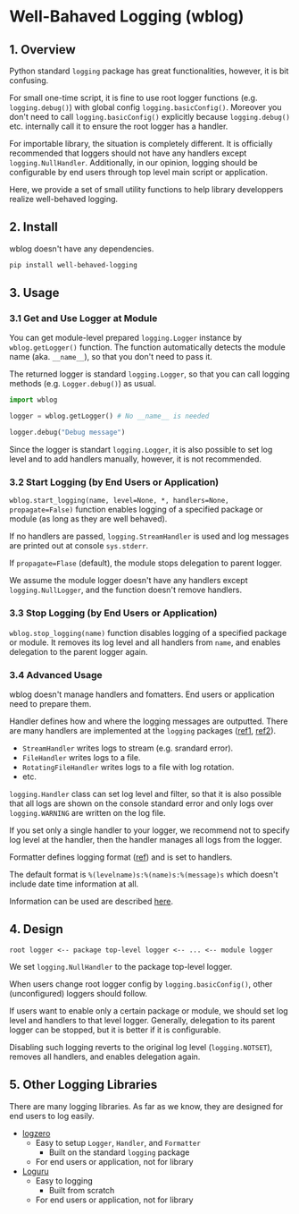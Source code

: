 # Well-Bahaved Logging (wblog)

## 1. Overview

Python standard `logging` package has great functionalities, however,
it is bit confusing.

For small one-time script, it is fine to use root logger functions
(e.g. `logging.debug()`) with global config `logging.basicConfig()`.
Moreover you don't need to call `logging.basicConfig()` explicitly
because `logging.debug()` etc. internally call it
to ensure the root logger has a handler.


For importable library, the situation is completely different. It is
officially recommended that loggers should not have any handlers
except `logging.NullHandler`. Additionally, in our opinion, logging
should be configurable by end users through top level main script or
application.


Here, we provide a set of small utility functions to help library
developpers realize well-behaved logging.


## 2. Install
wblog doesn't have any dependencies.


```bash
pip install well-behaved-logging
```

## 3. Usage

### 3.1 Get and Use Logger at Module
You can get module-level prepared `logging.Logger` instance by
`wblog.getLogger()` function. The function automatically detects the
module name (aka. `__name__`), so that you don't need to pass it.


The returned logger is standard `logging.Logger`, so that you can call
logging methods (e.g. `Logger.debug()`) as usual.


```python
import wblog

logger = wblog.getLogger() # No __name__ is needed

logger.debug("Debug message")
```

Since the logger is standart `logging.Logger`, it is also possible to
set log level and to add handlers manually, however, it is not
recommended.


### 3.2 Start Logging (by End Users or Application)
`wblog.start_logging(name, level=None, *, handlers=None, propagate=False)`
function enables logging of a specified package or module
(as long as they are well behaved).

If no handlers are passed, `logging.StreamHandler` is used and log
messages are printed out at console `sys.stderr`.

If `propagate=Flase` (default), the module stops delegation to parent
logger.

We assume the module logger doesn't have any handlers except `logging.NullLogger`,
and the function doesn't remove handlers.


### 3.3 Stop Logging (by End Users or Application)
`wblog.stop_logging(name)` function disables logging of a specified
package or module. It removes its log level and all handlers from `name`,
and enables delegation to the parent logger again.


### 3.4 Advanced Usage
wblog doesn't manage handlers and fomatters.
End users or application need to prepare them.

Handler defines how and where the logging messages are outputted.
There are many handlers are implemented at the `logging` packages
([ref1](https://docs.python.org/3/library/logging.handlers.html),
[ref2](https://docs.python.org/3/howto/logging.html#useful-handlers)).

- `StreamHandler` writes logs to stream (e.g. srandard error).
- `FileHandler` writes logs to a file.
- `RotatingFileHandler` writes logs to a file with log rotation.
- etc.


`logging.Handler` class can set log level and filter, so that it is
also possible that all logs are shown on the console standard error
and only logs over `logging.WARNING` are written on the log file.

If you set only a single handler to your logger, we recommend not to
specify log level at the handler, then the handler manages all logs
from the logger.


Formatter defines logging format
([ref](https://docs.python.org/3/library/logging.html#formatter-objects))
and is set to handlers.

The default format is `%(levelname)s:%(name)s:%(message)s` which
doesn't include date time information at all.

Information can be used are described
[here](https://docs.python.org/3/library/logging.html#logrecord-attributes).


## 4. Design

```
root logger <-- package top-level logger <-- ... <-- module logger
```

We set `logging.NullHandler` to the package top-level logger.


When users change root logger config by `logging.basicConfig()`,
other (unconfigured) loggers should follow.


If users want to enable only a certain package or module, we should
set log level and handlers to that level logger. Generally, delegation
to its parent logger can be stopped, but it is better if it is
configurable.

Disabling such logging reverts to the original log level
(`logging.NOTSET`), removes all handlers, and enables delegation again.


## 5. Other Logging Libraries

There are many logging libraries. As far as we know, they are designed
for end users to log easily.

- [logzero](https://github.com/metachris/logzero)
  - Easy to setup `Logger`, `Handler`, and `Formatter`
	- Built on the standard `logging` package
  - For end users or application, not for library
- [Loguru](https://github.com/Delgan/loguru)
  - Easy to logging
	- Built from scratch
  - For end users or application, not for library
